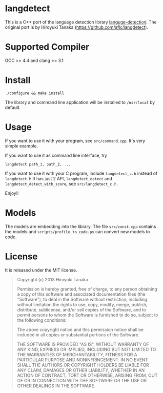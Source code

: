 langdetect
==========

This is a C++ port of the language detection library [languge-detection](https://code.google.com/p/language-detection/). The original port is 
by Hiroyuki Tanaka (https://github.com/aflc/langdetect).

Supported Compiler
==================

GCC >= 4.4 and clang >= 3.1

Install
=======

```
./configure && make install
```

The library and command line application will be installed to `/usr/local` by 
default.

Usage
=====

If you want to use it with your program, see `src/command.cpp`. It's very simple example.

If you want to use it as command line interface, try

```
langdetect path_1, path_2, ...
```

If you want to use it with your C program, include `langdetect_c.h` instead of `langdetect.h`
It has just 2 API, `langdetect_detect` and `langdetect_detect_with_score`, see `src/langdetect_c.h`.

Enjoy!!

Models
======
The models are embedding into the library. The file `src/const.cpp` contains
the models and `scripts/profile_to_code.py` can convert new models to code.

License
=======

It is released under the MIT license.


> Copyright (c) 2013 Hiroyuki Tanaka
>
> Permission is hereby granted, free of charge, to any person obtaining a copy of this software and associated documentation files (the "Software"), to deal in the Software without restriction, including without limitation the rights to use, copy, modify, merge, publish, distribute, sublicense, and/or sell copies of the Software, and to permit persons to whom the Software is furnished to do so, subject to the following conditions:
>
> The above copyright notice and this permission notice shall be included in all copies or substantial portions of the Software.
>
> THE SOFTWARE IS PROVIDED "AS IS", WITHOUT WARRANTY OF ANY KIND, EXPRESS OR IMPLIED, INCLUDING BUT NOT LIMITED TO THE WARRANTIES OF MERCHANTABILITY, FITNESS FOR A PARTICULAR PURPOSE AND NONINFRINGEMENT. IN NO EVENT SHALL THE AUTHORS OR COPYRIGHT HOLDERS BE LIABLE FOR ANY CLAIM, DAMAGES OR OTHER LIABILITY, WHETHER IN AN ACTION OF CONTRACT, TORT OR OTHERWISE, ARISING FROM, OUT OF OR IN CONNECTION WITH THE SOFTWARE OR THE USE OR OTHER DEALINGS IN THE SOFTWARE.
